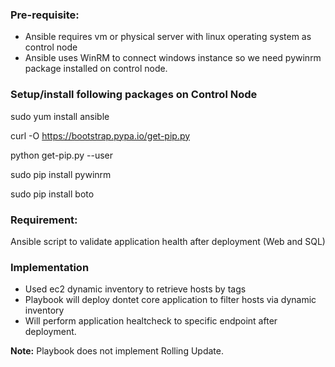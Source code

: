 ### Pre-requisite:

- Ansible requires vm or physical server with linux operating system as control node
- Ansible uses WinRM to connect windows instance so we need pywinrm package installed on control node.

### Setup/install following packages on Control Node

sudo yum install ansible

curl -O https://bootstrap.pypa.io/get-pip.py

python get-pip.py --user

sudo pip install pywinrm

sudo pip install boto

### Requirement: 

Ansible script to validate application health after deployment (Web and SQL)

### Implementation

- Used ec2 dynamic inventory to retrieve hosts by tags
- Playbook will deploy dontet core application to filter hosts via dynamic inventory
- Will perform application healtcheck to specific endpoint after deployment.

**Note:** Playbook does not implement Rolling Update.
